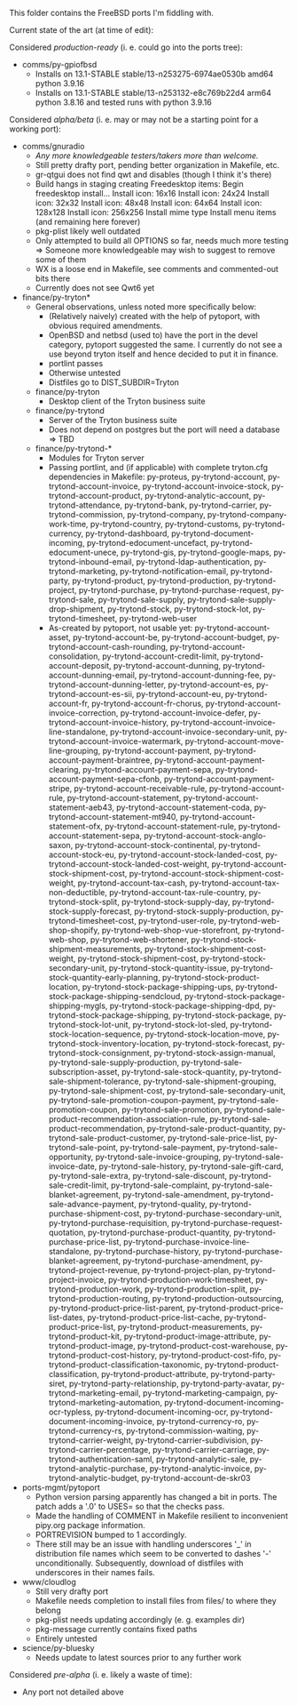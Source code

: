 This folder contains the FreeBSD ports I'm fiddling with.

Current state of the art (at time of edit):

Considered *production-ready* (i. e. could go into the ports tree):

- comms/py-gpiofbsd
    - Installs on 13.1-STABLE stable/13-n253275-6974ae0530b amd64 python 3.9.16
    - Installs on 13.1-STABLE stable/13-n253132-e8c769b22d4 arm64 python 3.8.16 and tested runs with python 3.9.16

Considered *alpha/beta* (i. e. may or may not be a starting point for a working port):

- comms/gnuradio
    - _Any more knowledgeable testers/takers more than welcome._
    - Still pretty drafty port, pending better organization in Makefile, etc.
    - gr-qtgui does not find qwt and disables (though I think it's there)
    - Build hangs in staging creating Freedesktop items:
        Begin freedesktop install...
        Install icon: 16x16
        Install icon: 24x24
        Install icon: 32x32
        Install icon: 48x48
        Install icon: 64x64
        Install icon: 128x128
        Install icon: 256x256
        Install mime type
        Install menu items
      (and remaining here forever)
    - pkg-plist likely well outdated
    - Only attempted to build all OPTIONS so far, needs much more testing
        => Someone more knowledgeable may wish to suggest to remove some of them
    - WX is a loose end in Makefile, see comments and commented-out bits there
    - Currently does not see Qwt6 yet
- finance/py-tryton*
    - General observations, unless noted more specifically below:
        - (Relatively naively) created with the help of pytoport, with obvious required amendments.
        - OpenBSD and netbsd (used to) have the port in the devel category, pytoport suggested the same. I currently do not see a use beyond tryton itself and hence decided to put it in finance.
        - portlint passes
        - Otherwise untested
        - Distfiles go to DIST_SUBDIR=Tryton
    - finance/py-tryton
        - Desktop client of the Tryton business suite
    - finance/py-trytond
        - Server of the Tryton business suite
        - Does not depend on postgres but the port will need a database => TBD
    - finance/py-trytond-*
        - Modules for Tryton server
        - Passing portlint, and (if applicable) with complete tryton.cfg dependencies in Makefile: py-proteus, py-trytond-account, py-trytond-account-invoice, py-trytond-account-invoice-stock, py-trytond-account-product, py-trytond-analytic-account, py-trytond-attendance, py-trytond-bank, py-trytond-carrier, py-trytond-commission, py-trytond-company, py-trytond-company-work-time, py-trytond-country, py-trytond-customs, py-trytond-currency, py-trytond-dashboard, py-trytond-document-incoming, py-trytond-edocument-uncefact, py-trytond-edocument-unece, py-trytond-gis, py-trytond-google-maps, py-trytond-inbound-email, py-trytond-ldap-authentication, py-trytond-marketing, py-trytond-notification-email, py-trytond-party, py-trytond-product, py-trytond-production, py-trytond-project, py-trytond-purchase, py-trytond-purchase-request, py-trytond-sale, py-trytond-sale-supply, py-trytond-sale-supply-drop-shipment, py-trytond-stock, py-trytond-stock-lot, py-trytond-timesheet, py-trytond-web-user
        - As-created by pytoport, not usable yet: py-trytond-account-asset, py-trytond-account-be, py-trytond-account-budget, py-trytond-account-cash-rounding, py-trytond-account-consolidation, py-trytond-account-credit-limit, py-trytond-account-deposit, py-trytond-account-dunning, py-trytond-account-dunning-email, py-trytond-account-dunning-fee, py-trytond-account-dunning-letter, py-trytond-account-es, py-trytond-account-es-sii, py-trytond-account-eu, py-trytond-account-fr, py-trytond-account-fr-chorus, py-trytond-account-invoice-correction, py-trytond-account-invoice-defer, py-trytond-account-invoice-history, py-trytond-account-invoice-line-standalone, py-trytond-account-invoice-secondary-unit, py-trytond-account-invoice-watermark, py-trytond-account-move-line-grouping, py-trytond-account-payment, py-trytond-account-payment-braintree, py-trytond-account-payment-clearing, py-trytond-account-payment-sepa, py-trytond-account-payment-sepa-cfonb, py-trytond-account-payment-stripe, py-trytond-account-receivable-rule, py-trytond-account-rule, py-trytond-account-statement, py-trytond-account-statement-aeb43, py-trytond-account-statement-coda, py-trytond-account-statement-mt940, py-trytond-account-statement-ofx, py-trytond-account-statement-rule, py-trytond-account-statement-sepa, py-trytond-account-stock-anglo-saxon, py-trytond-account-stock-continental, py-trytond-account-stock-eu, py-trytond-account-stock-landed-cost, py-trytond-account-stock-landed-cost-weight, py-trytond-account-stock-shipment-cost, py-trytond-account-stock-shipment-cost-weight, py-trytond-account-tax-cash, py-trytond-account-tax-non-deductible, py-trytond-account-tax-rule-country, py-trytond-stock-split, py-trytond-stock-supply-day, py-trytond-stock-supply-forecast, py-trytond-stock-supply-production, py-trytond-timesheet-cost, py-trytond-user-role, py-trytond-web-shop-shopify, py-trytond-web-shop-vue-storefront, py-trytond-web-shop, py-trytond-web-shortener, py-trytond-stock-shipment-measurements, py-trytond-stock-shipment-cost-weight, py-trytond-stock-shipment-cost, py-trytond-stock-secondary-unit, py-trytond-stock-quantity-issue, py-trytond-stock-quantity-early-planning, py-trytond-stock-product-location, py-trytond-stock-package-shipping-ups, py-trytond-stock-package-shipping-sendcloud, py-trytond-stock-package-shipping-mygls, py-trytond-stock-package-shipping-dpd, py-trytond-stock-package-shipping, py-trytond-stock-package, py-trytond-stock-lot-unit, py-trytond-stock-lot-sled, py-trytond-stock-location-sequence, py-trytond-stock-location-move, py-trytond-stock-inventory-location, py-trytond-stock-forecast, py-trytond-stock-consignment, py-trytond-stock-assign-manual, py-trytond-sale-supply-production, py-trytond-sale-subscription-asset, py-trytond-sale-stock-quantity, py-trytond-sale-shipment-tolerance, py-trytond-sale-shipment-grouping, py-trytond-sale-shipment-cost, py-trytond-sale-secondary-unit, py-trytond-sale-promotion-coupon-payment, py-trytond-sale-promotion-coupon, py-trytond-sale-promotion, py-trytond-sale-product-recommendation-association-rule, py-trytond-sale-product-recommendation, py-trytond-sale-product-quantity, py-trytond-sale-product-customer, py-trytond-sale-price-list, py-trytond-sale-point, py-trytond-sale-payment, py-trytond-sale-opportunity, py-trytond-sale-invoice-grouping, py-trytond-sale-invoice-date, py-trytond-sale-history, py-trytond-sale-gift-card, py-trytond-sale-extra, py-trytond-sale-discount, py-trytond-sale-credit-limit, py-trytond-sale-complaint, py-trytond-sale-blanket-agreement, py-trytond-sale-amendment, py-trytond-sale-advance-payment, py-trytond-quality, py-trytond-purchase-shipment-cost, py-trytond-purchase-secondary-unit, py-trytond-purchase-requisition, py-trytond-purchase-request-quotation, py-trytond-purchase-product-quantity, py-trytond-purchase-price-list, py-trytond-purchase-invoice-line-standalone, py-trytond-purchase-history, py-trytond-purchase-blanket-agreement, py-trytond-purchase-amendment, py-trytond-project-revenue, py-trytond-project-plan, py-trytond-project-invoice, py-trytond-production-work-timesheet, py-trytond-production-work, py-trytond-production-split, py-trytond-production-routing, py-trytond-production-outsourcing, py-trytond-product-price-list-parent, py-trytond-product-price-list-dates, py-trytond-product-price-list-cache, py-trytond-product-price-list, py-trytond-product-measurements, py-trytond-product-kit, py-trytond-product-image-attribute, py-trytond-product-image, py-trytond-product-cost-warehouse, py-trytond-product-cost-history, py-trytond-product-cost-fifo, py-trytond-product-classification-taxonomic, py-trytond-product-classification, py-trytond-product-attribute, py-trytond-party-siret, py-trytond-party-relationship, py-trytond-party-avatar, py-trytond-marketing-email, py-trytond-marketing-campaign, py-trytond-marketing-automation, py-trytond-document-incoming-ocr-typless, py-trytond-document-incoming-ocr, py-trytond-document-incoming-invoice, py-trytond-currency-ro, py-trytond-currency-rs, py-trytond-commission-waiting, py-trytond-carrier-weight, py-trytond-carrier-subdivision, py-trytond-carrier-percentage, py-trytond-carrier-carriage, py-trytond-authentication-saml, py-trytond-analytic-sale, py-trytond-analytic-purchase, py-trytond-analytic-invoice, py-trytond-analytic-budget, py-trytond-account-de-skr03
- ports-mgmt/pytoport
    - Python version parsing apparently has changed a bit in ports. The patch adds a '.0' to USES= so that the checks pass.
    - Made the handling of COMMENT in Makefile resilient to inconvenient pipy.org package information.
    - PORTREVISION bumped to 1 accordingly.
    - There still may be an issue with handling underscores '_' in distribution file names which seem to be converted to dashes '-' unconditionally. Subsequently, download of distfiles with underscores in their names fails.
- www/cloudlog
    - Still very drafty port
    - Makefile needs completion to install files from files/ to where they belong
    - pkg-plist needs updating accordingly (e. g. examples dir)
    - pkg-message currently contains fixed paths
    - Entirely untested
- science/py-bluesky
    - Needs update to latest sources prior to any further work

Considered *pre-alpha* (i. e. likely a waste of time):

- Any port not detailed above
